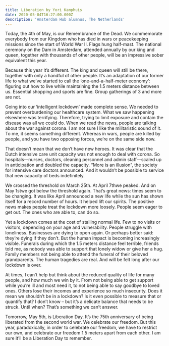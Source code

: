 ```yaml
---
title: Liberation by Yori Kamphuis
date: 2020-05-04T16:27:00.000Z
description: 'Amsterdam Hub alumnus, The Netherlands'
---
```

Today, the 4th of May, is our Remembrance of the Dead. We commemorate everybody from our Kingdom who has died in wars or peacekeeping missions since the start of World War II. Flags hung half-mast. The national ceremony on the Dam in Amsterdam, attended annually by our king and queen, together with thousands of other people, will be an impressive sober equivalent this year.

Because this year it’s different. The king and queen will still be there, together with only a handful of other people. It’s an adaptation of our former life to what we’ve started to call the ‘one-and-a-half-meter economy’: figuring out how to live while maintaining the 1.5 meters distance between us. Essential shopping and sports are fine. Group gatherings of 3 and more are not.

Going into our ‘intelligent lockdown’ made complete sense. We needed to prevent overburdening our healthcare system. What we saw happening elsewhere was terrifying. Therefore, trying to limit exposure and contain the disease was all we could do. When we read the news, people are talking about the war against corona. I am not sure I like the militaristic sound of it. To me, it seems something different. Whereas in wars, people are killed by people, and you have two opposing forces, we’re on the same side now.

That doesn’t mean that we don’t have new heroes. It was clear that the Dutch intensive care unit capacity was not enough to deal with corona. So hospitals—nurses, doctors, cleaning personnel and admin staff—scaled up in anticipation and doubled the capacity. “More is an illusion”, the society for intensive care doctors announced. And it wouldn’t be possible to service that new capacity of beds indefinitely.

We crossed the threshold on March 25th. At April 7thwe peaked. And on May 1stwe got below the threshold again. That’s great news: times seem to be changing. It was like April announced a new life while the sun has shown itself for a record number of hours. It helped lift our spirits. The positive news makes people treat the lockdown more loosely. People seem eager to get out. The ones who are able to, can do so.

Yet a lockdown comes at the cost of stalling normal life. Few to no visits or visitors, depending on your age and vulnerability. People struggle with loneliness. Businesses are dying to open again. Or perhaps better said: they’re dying if they don’t. But the human impact is becoming increasingly visible. Funerals during which the 1.5 meters distance feel terrible, friends told me, as nobody was able to support that lonely widow or give her a hug. Family members not being able to attend the funeral of their beloved grandparents. The human tragedies are real. And will be felt long after our lockdown is over.

At times, I can’t help but think about the reduced quality of life for many people, and how much we win by it. From not being able to get support while you’re ill and most need it, to not being able to say goodbye to loved ones. Others lose their incomes and experience so much insecurity. Does it mean we shouldn’t be in a lockdown? Is it even possible to measure that or quantify that? I don’t know – but it’s a delicate balance that needs to be struck. Until when? That’s something we can’t answer.

Tomorrow, May 5th, is Liberation Day. It’s the 75th anniversary of being liberated from the second world war. We celebrate our freedom. But this year, paradoxically, in order to celebrate our freedom, we have to restrict our own, and celebrate our freedom 1.5 meters apart from each other. I am sure it’ll be a Liberation Day to remember.